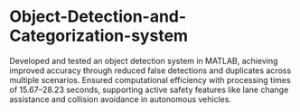 # Object-Detection-and-Categorization-system
Developed and tested an object detection system in MATLAB, achieving improved accuracy through reduced false detections and duplicates across multiple scenarios. Ensured computational efficiency with processing times of 15.67–28.23 seconds, supporting active safety features like lane change assistance and collision avoidance in autonomous vehicles.

